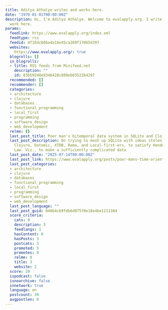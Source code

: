 ```yaml
---
title: Aditya Athalye writes and works here.
date: "1970-01-01T00:00:00Z"
description: Hi, I'm Aditya Athalye. Welcome to evalapply.org. I write, think, and
  work here.
params:
  feedlink: https://www.evalapply.org/index.xml
  feedtype: rss
  feedid: 4f16dc60ba4a1be45ca269f170654397
  websites:
    https://www.evalapply.org/: true
  blogrolls: []
  in_blogrolls:
  - title: RSS feeds from Minifeed.net
    description: ""
    id: 83b59248e9346428c889eb03522b4297
  recommended: []
  recommender: []
  categories:
  - architecture
  - clojure
  - databases
  - functional_programming
  - local_first
  - programming
  - software_design
  - web_development
  relme: {}
  last_post_title: Poor man's bitemporal data system in SQLite and Clojure
  last_post_description: On trying to mash up SQLite with ideas stolen from Accountants,
    Clojure, Datomic, XTDB, Rama, and Local-first-ers, to satisfy Henderson's Tenth
    Law. Viz., to make a sufficiently complicated data
  last_post_date: "2025-07-14T00:00:00Z"
  last_post_link: https://www.evalapply.org/posts/poor-mans-time-oriented-data-system/index.html
  last_post_categories:
  - architecture
  - clojure
  - databases
  - functional_programming
  - local_first
  - programming
  - software_design
  - web_development
  last_post_language: ""
  last_post_guid: 048b4c69fdb6d075f0e18e4be1211384
  score_criteria:
    cats: 0
    description: 3
    feedlangs: 1
    hasContent: 0
    hasPosts: 3
    postcats: 3
    promoted: 5
    promotes: 0
    relme: 0
    title: 3
    website: 2
  score: 20
  ispodcast: false
  isnoarchive: false
  innetwork: true
  language: en
  postcount: 39
  avgpostlen: 0
---
```

